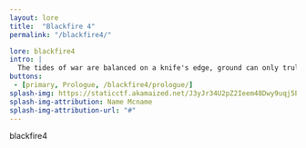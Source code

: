 ```yaml
---
layout: lore
title:  "Blackfire 4"
permalink: "/blackfire4/"

lore: blackfire4
intro: |
  The tides of war are balanced on a knife's edge, ground can only truly be won through precision covert operations conducted by an unlisted special forces group known only as, Blackfire 4.
buttons:
 - [primary, Prologue, /blackfire4/prologue/]
splash-img: https://staticctf.akamaized.net/J3yJr34U2pZ2Ieem48Dwy9uqj5PNUQTn/2NQaKN0F934X80mogtAx67/861d078e75c3946ab09e2a9858b894e9/GRB_WMA_slide.jpg
splash-img-attribution: Name Mcname
splash-img-attribution-url: "#"
---
```

blackfire4
